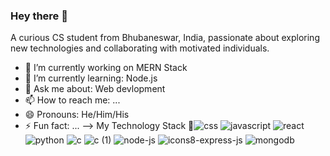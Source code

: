 ### Hey there 👋
A curious CS student from Bhubaneswar, India, passionate about exploring new technologies and collaborating with motivated individuals.


- 🔭 I’m currently working on MERN Stack
- 🌱 I’m currently learning: Node.js
- 💬 Ask me about: Web devlopment
- 📫 How to reach me: ...
- 😄 Pronouns: He/Him/His
- ⚡ Fun fact: ...
-->
My Technology Stack 🔭![css](https://github.com/user-attachments/assets/2e0e5552-a2bc-4f4a-9cc0-2357b361a664)
![javascript](https://github.com/user-attachments/assets/ec54556c-144f-4a00-ada4-b74510b48eeb)
![react](https://github.com/user-attachments/assets/197b590f-6d3f-409c-95d2-e0fed437ee96)
![python](https://github.com/user-attachments/assets/c1f7690a-ce19-4991-8fb8-4a3a3fc1d410)
![c](https://github.com/user-attachments/assets/e93dfe1b-17b9-4d9e-aa72-51ae7a0776ca)
![c (1)](https://github.com/user-attachments/assets/8f4f427c-5b77-4c88-a403-381639a0d1cd)
![node-js](https://github.com/user-attachments/assets/d25f5772-a760-4f92-afcb-048a534cdf9e)
![icons8-express-js](https://github.com/user-attachments/assets/f2b329f1-e16e-4081-b38e-e93ce826abf2)
![mongodb](https://github.com/user-attachments/assets/b4e8fdd9-da30-4a9a-8a9c-20d7e09276a9)
